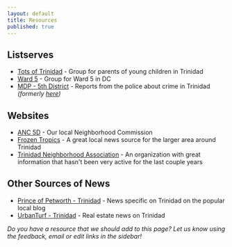 ```yaml
---
layout: default
title: Resources
published: true
---
```



## Listserves

* [Tots of Trinidad](https://groups.google.com/forum/?nomobile=true#!forum/tots-of-trinidad-dc) - Group for parents of young children in Trinidad
* [Ward 5](https://groups.google.com/forum/#!forum/wardfive) - Group for Ward 5 in DC
* [MDP - 5th District](https://groups.google.com/forum/#!forum/official-mpd-5d) - Reports from the police about crime in Trinidad _(formerly [here](https://groups.yahoo.com/group/MPD-5D))_


## Websites 

* [ANC 5D](http://www.anc5d.org) - Our local Neighborhood Commission 
* [Frozen Tropics](https://frozentropics.blogspot.com) - A great local news source for the larger area around Trinidad
* [Trinidad Neighborhood Association](https://trinidadneighborhood.org) - An organization with great information that hasn't been very active for the last couple years


## Other Sources of News

* [Prince of Petworth - Trinidad](https://www.popville.com/category/locations/trinidad-neighborhoods/) - News specific on Trinidad on the popular local blog
* [UrbanTurf - Trinidad](https://dc.urbanturf.com/articles/tag/trinidad) - Real estate news on Trinidad
  
  
<p><em>Do you have a resource that we should add to this page?  Let us know using the feedback, email or edit links in the sidebar!</em></p>
